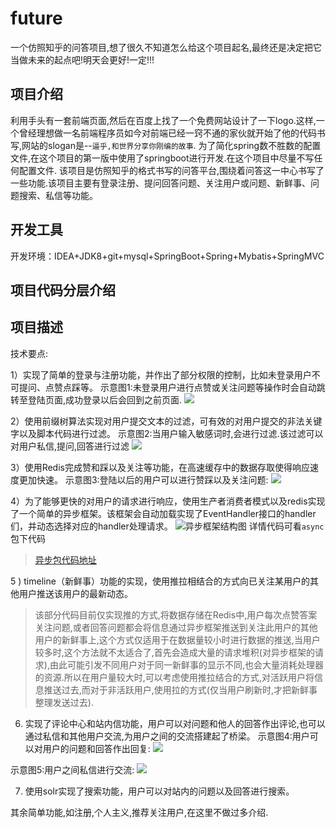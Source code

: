 

# future
一个仿照知乎的问答项目,想了很久不知道怎么给这个项目起名,最终还是决定把它当做未来的起点吧!明天会更好!一定!!!

## 项目介绍
利用手头有一套前端页面,然后在百度上找了一个免费网站设计了一下logo.这样,一个曾经理想做一名前端程序员如今对前端已经一窍不通的家伙就开始了他的代码书写,网站的slogan是--`逼乎,和世界分享你刚编的故事`.
为了简化spring数不胜数的配置文件,在这个项目的第一版中使用了springboot进行开发.在这个项目中尽量不写任何配置文件.
该项目是仿照知乎的格式书写的问答平台,围绕着问答这一中心书写了一些功能.该项目主要有登录注册、提问回答问题、关注用户或问题、新鲜事、问题搜索、私信等功能。

## 开发工具
开发环境：IDEA+JDK8+git+mysql+SpringBoot+Spring+Mybatis+SpringMVC


## 项目代码分层介绍



## 项目描述
技术要点:

1）实现了简单的登录与注册功能，并作出了部分权限的控制，比如未登录用户不可提问、点赞点踩等。
示意图1:未登录用户进行点赞或关注问题等操作时会自动跳转至登陆页面,成功登录以后会回到之前页面.
![](http://pcg4drw32.bkt.clouddn.com/%E6%9C%AA%E7%99%BB%E5%BD%95%E6%97%A0%E6%B3%95%E7%82%B9%E8%B5%9E.gif)

2）使用前缀树算法实现对用户提交文本的过滤，可有效的对用户提交的非法关键字以及脚本代码进行过滤。
示意图2:当用户输入敏感词时,会进行过滤.该过滤可以对用户私信,提问,回答进行过滤
![](http://pcg4drw32.bkt.clouddn.com/%E6%95%8F%E6%84%9F%E8%AF%8D%E8%BF%87%E6%BB%A4.gif)


3）使用Redis完成赞和踩以及关注等功能，在高速缓存中的数据存取使得响应速度更加快速。
示意图3:登陆以后的用户可以进行赞踩以及关注问题:
![](http://pcg4drw32.bkt.clouddn.com/%E7%82%B9%E8%B5%9E%E7%82%B9%E8%B8%A9%E4%BB%A5%E5%8F%8A%E5%85%B3%E6%B3%A8%E9%97%AE%E9%A2%98.gif)


4）为了能够更快的对用户的请求进行响应，使用生产者消费者模式以及redis实现了一个简单的异步框架。该框架会自动加载实现了EventHandler接口的handler们，并动态选择对应的handler处理请求。
![异步框架结构图](http://pcg4drw32.bkt.clouddn.com//file/2018/08/bda94d8fdced4c7896e7fe05eab5776b_image.png) 
详情代码可看`async`包下代码
>[异步包代码地址](https://github.com/cicicc/future/tree/master/src/main/java/cn/indispensable/future/async)

5 ) timeline（新鲜事）功能的实现，使用推拉相结合的方式向已关注某用户的其他用户推送该用户的最新动态。
> 该部分代码目前仅实现推的方式,将数据存储在Redis中,用户每次点赞答案关注问题,或者回答问题都会将信息通过异步框架推送到关注此用户的其他用户的新鲜事上,这个方式仅适用于在数据量较小时进行数据的推送,当用户较多时,这个方法就不太适合了,首先会造成大量的请求堆积(对异步框架的请求),由此可能引发不同用户对于同一新鲜事的显示不同,也会大量消耗处理器的资源.所以在用户量较大时,可以考虑使用推拉结合的方式,对活跃用户将信息推送过去,而对于非活跃用户,使用拉的方式(仅当用户刷新时,才把新鲜事整理发送过去).

6) 实现了评论中心和站内信功能，用户可以对问题和他人的回答作出评论,也可以通过私信和其他用户交流,为用户之间的交流搭建起了桥梁。
示意图4:用户可以对用户的问题和回答作出回复:
![](http://pcg4drw32.bkt.clouddn.com/%E5%9B%9E%E5%A4%8D%E9%97%AE%E9%A2%98.gif)

示意图5:用户之间私信进行交流:
![](http://pcg4drw32.bkt.clouddn.com/%E7%A7%81%E4%BF%A1%E7%9A%84%E6%94%B6%E5%8F%91.gif)

7) 使用solr实现了搜索功能，用户可以对站内的问题以及回答进行搜索。

其余简单功能,如注册,个人主义,推荐关注用户,在这里不做过多介绍.

